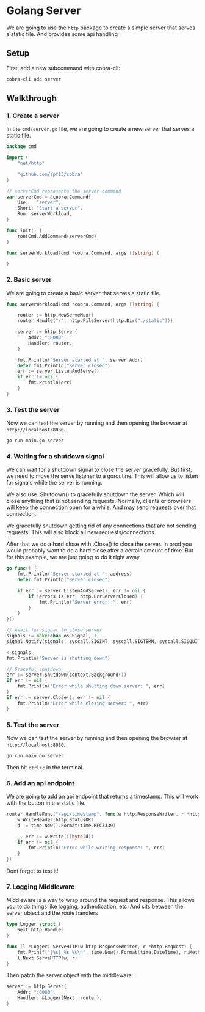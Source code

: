 # Golang Server

We are going to use the `http` package to create a simple server that serves a static file. And provides some api handling

## Setup

First, add a new subcommand with cobra-cli:

```bash
cobra-cli add server
```

## Walkthrough

### 1. Create a server

In the `cmd/server.go` file, we are going to create a new server that serves a static file.

```go
package cmd

import (
    "net/http"

    "github.com/spf13/cobra"
)

// serverCmd represents the server command
var serverCmd = &cobra.Command{
    Use:   "server",
    Short: "Start a server",
    Run: serverWorkload,
}

func init() {
	rootCmd.AddCommand(serverCmd)
}

func serverWorkload(cmd *cobra.Command, args []string) {

}
```

### 2. Basic server

We are going to create a basic server that serves a static file.

```go
func serverWorkload(cmd *cobra.Command, args []string) {

    router := http.NewServeMux()
    router.Handle("/", http.FileServer(http.Dir("./static")))

    server := http.Server{
        Addr: ":8080",
        Handler: router,
    }

    fmt.Println("Server started at ", server.Addr)
    defer fmt.Println("Server closed")
    err := server.ListenAndServe()
    if err != nil {
        fmt.Println(err)
    }
}
```

### 3. Test the server

Now we can test the server by running and then opening the browser at `http://localhost:8080`.

```bash
go run main.go server
```

### 4. Waiting for a shutdown signal

We can wait for a shutdown signal to close the server gracefully. But first, we need to move the serve listener to a goroutine. This will allow us to listen for signals while the server is running.

We also use .Shutdown() to gracefully shutdown the server. Which will close anything that is not sending requests. Normally, clients or browsers will keep the connection open for a while. And may send requests over that connection.

We gracefully shutdown getting rid of any connections that are not sending requests. This will also block all new requests/connections.

After that we do a hard close with .Close() to close the server.
In prod you would probably want to do a hard close after a certain amount of time. But for this example, we are just going to do it right away.

```go
go func() {
    fmt.Println("Server started at ", address)
    defer fmt.Println("Server closed")

    if err := server.ListenAndServe(); err != nil {
        if !errors.Is(err, http.ErrServerClosed) {
            fmt.Println("Server error: ", err)
        }
    }
}()

// Await for signal to close server
signals := make(chan os.Signal, 1)
signal.Notify(signals, syscall.SIGINT, syscall.SIGTERM, syscall.SIGQUIT)

<-signals
fmt.Println("Server is shutting down")

// Graceful shutdown
err := server.Shutdown(context.Background())
if err != nil {
    fmt.Println("Error while shutting down server: ", err)
}
if err := server.Close(); err != nil {
    fmt.Println("Error while closing server: ", err)
}
```

### 5. Test the server

Now we can test the server by running and then opening the browser at `http://localhost:8080`.

```bash
go run main.go server
```

Then hit `ctrl+c` in the terminal.

### 6. Add an api endpoint

We are going to add an api endpoint that returns a timestamp. This will work with the button in the static file.

```go
router.HandleFunc("/api/timestamp", func(w http.ResponseWriter, r *http.Request) {
    w.WriteHeader(http.StatusOK)
    d := time.Now().Format(time.RFC3339)

    _, err := w.Write([]byte(d))
    if err != nil {
        fmt.Println("Error while writing response: ", err)
    }
})
```

Dont forget to test it!

### 7. Logging Middleware

Middleware is a way to wrap around the request and response. This allows you to do things like logging, authentication, etc. And sits between the server object and the route handlers

```go
type Logger struct {
	Next http.Handler
}

func (l *Logger) ServeHTTP(w http.ResponseWriter, r *http.Request) {
	fmt.Printf("[%s] %s %s\n", time.Now().Format(time.DateTime), r.Method, r.URL.Path)
	l.Next.ServeHTTP(w, r)
}
```

Then patch the server object with the middleware:

```go
server := http.Server{
    Addr: ":8080",
    Handler: &Logger{Next: router},
}
```